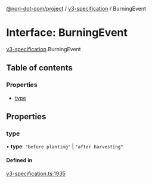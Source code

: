 [@nori-dot-com/project](../README.md) / [v3-specification](../modules/v3_specification.md) / BurningEvent

# Interface: BurningEvent

[v3-specification](../modules/v3_specification.md).BurningEvent

## Table of contents

### Properties

- [type](v3_specification.BurningEvent.md#type)

## Properties

### type

• **type**: ``"before planting"`` \| ``"after harvesting"``

#### Defined in

[v3-specification.ts:1935](https://github.com/nori-dot-eco/nori-dot-com/blob/e34c57a/packages/project/src/v3-specification.ts#L1935)
